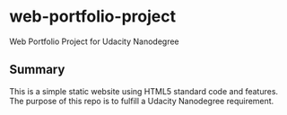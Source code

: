 # web-portfolio-project
Web Portfolio Project for Udacity Nanodegree

## Summary
This is a simple static website using HTML5 standard code and features. The purpose of this repo is to fulfill a Udacity Nanodegree requirement.

